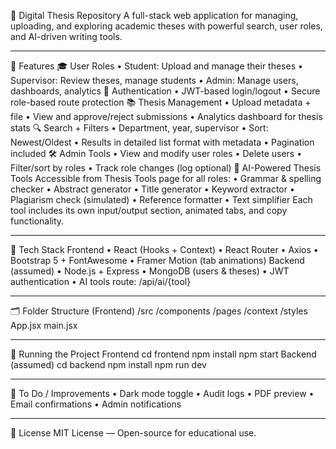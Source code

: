 📘 Digital Thesis Repository
A full-stack web application for managing, uploading, and exploring academic theses with powerful search, user roles, and AI-driven writing tools.
________________________________________
🚀 Features
🎓 User Roles
•	Student: Upload and manage their theses
•	Supervisor: Review theses, manage students
•	Admin: Manage users, dashboards, analytics
🔐 Authentication
•	JWT-based login/logout
•	Secure role-based route protection
📚 Thesis Management
•	Upload metadata + file
•	View and approve/reject submissions
•	Analytics dashboard for thesis stats
🔍 Search + Filters
•	Department, year, supervisor
•	Sort: Newest/Oldest
•	Results in detailed list format with metadata
•	Pagination included
🛠️ Admin Tools
•	View and modify user roles
•	Delete users
•	Filter/sort by roles
•	Track role changes (log optional)
🤖 AI-Powered Thesis Tools
Accessible from Thesis Tools page for all roles:
•	Grammar & spelling checker
•	Abstract generator
•	Title generator
•	Keyword extractor
•	Plagiarism check (simulated)
•	Reference formatter
•	Text simplifier
Each tool includes its own input/output section, animated tabs, and copy functionality.
________________________________________
🧱 Tech Stack
Frontend
•	React (Hooks + Context)
•	React Router
•	Axios
•	Bootstrap 5 + FontAwesome
•	Framer Motion (tab animations)
Backend (assumed)
•	Node.js + Express
•	MongoDB (users & theses)
•	JWT authentication
•	AI tools route: /api/ai/{tool}
________________________________________
🗂️ Folder Structure (Frontend)
/src
  /components
  /pages
  /context
  /styles
  App.jsx
  main.jsx
________________________________________
🧪 Running the Project
Frontend
cd frontend
npm install
npm start
Backend (assumed)
cd backend
npm install
npm run dev
________________________________________
🔧 To Do / Improvements
•	Dark mode toggle
•	Audit logs
•	PDF preview
•	Email confirmations
•	Admin notifications
________________________________________
📄 License
MIT License — Open-source for educational use.
